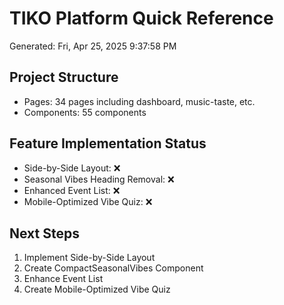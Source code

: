 # TIKO Platform Quick Reference
Generated: Fri, Apr 25, 2025  9:37:58 PM

## Project Structure
- Pages: 34 pages including dashboard, music-taste, etc.
- Components: 55 components

## Feature Implementation Status
- Side-by-Side Layout: ❌
- Seasonal Vibes Heading Removal: ❌
- Enhanced Event List: ❌
- Mobile-Optimized Vibe Quiz: ❌

## Next Steps
1. Implement Side-by-Side Layout
2. Create CompactSeasonalVibes Component
3. Enhance Event List
4. Create Mobile-Optimized Vibe Quiz
